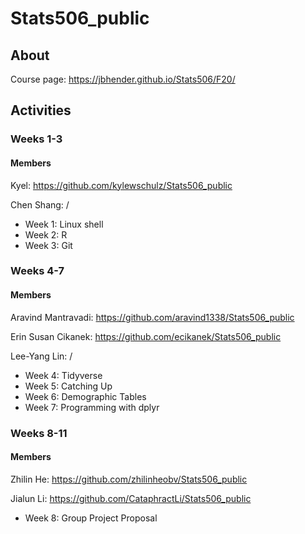 # Stats506_public

## About ##
Course page: https://jbhender.github.io/Stats506/F20/

## Activities ##
### Weeks 1-3 ###
#### Members ####
Kyel: https://github.com/kylewschulz/Stats506_public

Chen Shang: /

* Week 1: Linux shell
* Week 2: R
* Week 3: Git 

### Weeks 4-7 ###
#### Members ####
Aravind Mantravadi: https://github.com/aravind1338/Stats506_public

Erin Susan Cikanek: https://github.com/ecikanek/Stats506_public

Lee-Yang Lin: /

* Week 4: Tidyverse
* Week 5: Catching Up
* Week 6: Demographic Tables
* Week 7: Programming with dplyr

### Weeks 8-11 ###
#### Members ####
Zhilin He: https://github.com/zhilinheobv/Stats506_public

Jialun Li: https://github.com/CataphractLi/Stats506_public

* Week 8: Group Project Proposal

